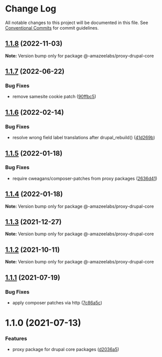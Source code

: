 # Change Log

All notable changes to this project will be documented in this file.
See [Conventional Commits](https://conventionalcommits.org) for commit guidelines.

## [1.1.8](https://github.com/AmazeeLabs/silverback-mono/compare/@-amazeelabs/proxy-drupal-core@1.1.7...@-amazeelabs/proxy-drupal-core@1.1.8) (2022-11-03)

**Note:** Version bump only for package @-amazeelabs/proxy-drupal-core

## [1.1.7](https://github.com/AmazeeLabs/silverback-mono/compare/@-amazeelabs/proxy-drupal-core@1.1.6...@-amazeelabs/proxy-drupal-core@1.1.7) (2022-06-22)

### Bug Fixes

- remove samesite cookie patch ([90ffbc5](https://github.com/AmazeeLabs/silverback-mono/commit/90ffbc5bb25a0358fd94622f04d4763eb249b720))

## [1.1.6](https://github.com/AmazeeLabs/silverback-mono/compare/@-amazeelabs/proxy-drupal-core@1.1.5...@-amazeelabs/proxy-drupal-core@1.1.6) (2022-02-14)

### Bug Fixes

- resolve wrong field label translations after drupal_rebuild() ([41d269b](https://github.com/AmazeeLabs/silverback-mono/commit/41d269b7b6269a00aaf1d9ac03937d136194d0da))

## [1.1.5](https://github.com/AmazeeLabs/silverback-mono/compare/@-amazeelabs/proxy-drupal-core@1.1.4...@-amazeelabs/proxy-drupal-core@1.1.5) (2022-01-18)

### Bug Fixes

- require cweagans/composer-patches from proxy packages ([2636d41](https://github.com/AmazeeLabs/silverback-mono/commit/2636d4121ebc3474dd3e13240e30fe054f4acb57))

## [1.1.4](https://github.com/AmazeeLabs/silverback-mono/compare/@-amazeelabs/proxy-drupal-core@1.1.3...@-amazeelabs/proxy-drupal-core@1.1.4) (2022-01-18)

**Note:** Version bump only for package @-amazeelabs/proxy-drupal-core

## [1.1.3](https://github.com/AmazeeLabs/silverback-mono/compare/@-amazeelabs/proxy-drupal-core@1.1.2...@-amazeelabs/proxy-drupal-core@1.1.3) (2021-12-27)

**Note:** Version bump only for package @-amazeelabs/proxy-drupal-core

## [1.1.2](https://github.com/AmazeeLabs/silverback-mono/compare/@-amazeelabs/proxy-drupal-core@1.1.1...@-amazeelabs/proxy-drupal-core@1.1.2) (2021-10-11)

**Note:** Version bump only for package @-amazeelabs/proxy-drupal-core

## [1.1.1](https://github.com/AmazeeLabs/silverback-mono/compare/@-amazeelabs/proxy-drupal-core@1.1.0...@-amazeelabs/proxy-drupal-core@1.1.1) (2021-07-19)

### Bug Fixes

- apply composer patches via http ([7c86a5c](https://github.com/AmazeeLabs/silverback-mono/commit/7c86a5c31648e8348c7b21b9d0af4784e4040302))

# 1.1.0 (2021-07-13)

### Features

- proxy package for drupal core packages ([d2036a5](https://github.com/AmazeeLabs/silverback-mono/commit/d2036a5a34c134969727a5fae12eda8993fc8fe4))
